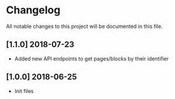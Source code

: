 # Changelog
All notable changes to this project will be documented in this file.

## [1.1.0] 2018-07-23
* Added new API endpoints to get pages/blocks by their identifier

## [1.0.0] 2018-06-25
* Init files